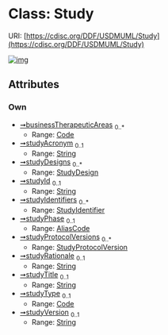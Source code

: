 
# Class: Study




URI: [https://cdisc.org/DDF/USDMUML/Study](https://cdisc.org/DDF/USDMUML/Study)


[![img](https://yuml.me/diagram/nofunky;dir:TB/class/[StudyProtocolVersion],[StudyIdentifier],[StudyDesign],[Code]<studyType%200..1-++[Study&#124;studyAcronym:string%20%3F;studyId:string%20%3F;studyRationale:string%20%3F;studyTitle:string%20%3F;studyVersion:string%20%3F],[StudyProtocolVersion]<studyProtocolVersions%200..*-++[Study],[AliasCode]<studyPhase%200..1-++[Study],[StudyIdentifier]<studyIdentifiers%200..*-++[Study],[StudyDesign]<studyDesigns%200..*-++[Study],[Code]<businessTherapeuticAreas%200..*-++[Study],[Code],[AliasCode])](https://yuml.me/diagram/nofunky;dir:TB/class/[StudyProtocolVersion],[StudyIdentifier],[StudyDesign],[Code]<studyType%200..1-++[Study&#124;studyAcronym:string%20%3F;studyId:string%20%3F;studyRationale:string%20%3F;studyTitle:string%20%3F;studyVersion:string%20%3F],[StudyProtocolVersion]<studyProtocolVersions%200..*-++[Study],[AliasCode]<studyPhase%200..1-++[Study],[StudyIdentifier]<studyIdentifiers%200..*-++[Study],[StudyDesign]<studyDesigns%200..*-++[Study],[Code]<businessTherapeuticAreas%200..*-++[Study],[Code],[AliasCode])

## Attributes


### Own

 * [➞businessTherapeuticAreas](study__businessTherapeuticAreas.md)  <sub>0..\*</sub>
     * Range: [Code](Code.md)
 * [➞studyAcronym](study__studyAcronym.md)  <sub>0..1</sub>
     * Range: [String](types/String.md)
 * [➞studyDesigns](study__studyDesigns.md)  <sub>0..\*</sub>
     * Range: [StudyDesign](StudyDesign.md)
 * [➞studyId](study__studyId.md)  <sub>0..1</sub>
     * Range: [String](types/String.md)
 * [➞studyIdentifiers](study__studyIdentifiers.md)  <sub>0..\*</sub>
     * Range: [StudyIdentifier](StudyIdentifier.md)
 * [➞studyPhase](study__studyPhase.md)  <sub>0..1</sub>
     * Range: [AliasCode](AliasCode.md)
 * [➞studyProtocolVersions](study__studyProtocolVersions.md)  <sub>0..\*</sub>
     * Range: [StudyProtocolVersion](StudyProtocolVersion.md)
 * [➞studyRationale](study__studyRationale.md)  <sub>0..1</sub>
     * Range: [String](types/String.md)
 * [➞studyTitle](study__studyTitle.md)  <sub>0..1</sub>
     * Range: [String](types/String.md)
 * [➞studyType](study__studyType.md)  <sub>0..1</sub>
     * Range: [Code](Code.md)
 * [➞studyVersion](study__studyVersion.md)  <sub>0..1</sub>
     * Range: [String](types/String.md)
